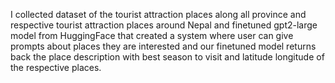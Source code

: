 I collected dataset of the tourist attraction places along all province and respective tourist attraction places around Nepal and finetuned gpt2-large model from HuggingFace  that created a system where user can give prompts about places they are interested and our finetuned model returns back the place description with best season to visit and latitude longitude of the respective places. 
